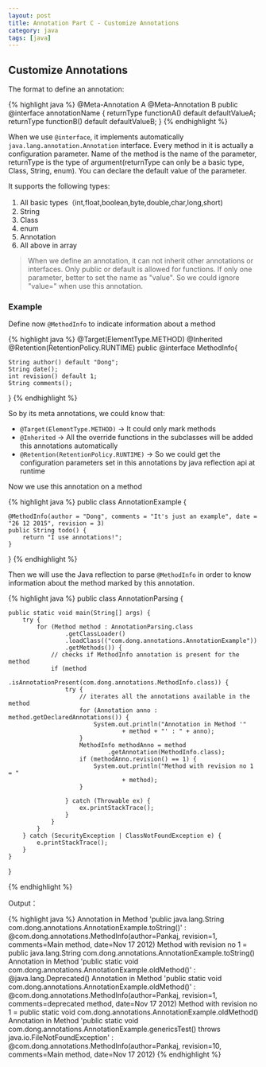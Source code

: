 ```yaml
---
layout: post
title: Annotation Part C - Customize Annotations
category: java
tags: [java]
---
```


## Customize Annotations

The format to define an annotation:

{% highlight java %}
@Meta-Annotation A
@Meta-Annotation B
public @interface annotationName {
    returnType functionA() default defaultValueA;
    returnType functionB() default defaultValueB;
}
{% endhighlight %}

When we use `@interface`, it implements automatically `java.lang.annotation.Annotation` interface. Every method in it is actually a configuration parameter. Name of the method is the name of the parameter, returnType is the type of argument(returnType can only be a basic type, Class, String, enum). You can declare the default value of the parameter.

It supports the following types:

1. All basic types（int,float,boolean,byte,double,char,long,short)
2. String
3. Class
4. enum
5. Annotation
6. All above in array

>When we define an annotation, it can not inherit other annotations or interfaces.
>Only public or default is allowed for functions.
>If only one parameter, better to set the name as "value". So we could ignore "value=" when use this annotation.

### Example

Define now `@MethodInfo` to indicate information about a method

{% highlight java %}
@Target(ElementType.METHOD)
@Inherited
@Retention(RetentionPolicy.RUNTIME)
public @interface MethodInfo{

    String author() default "Dong";
    String date();
    int revision() default 1;
    String comments();
    
}
{% endhighlight %}

So by its meta annotations, we could know that:

* `@Target(ElementType.METHOD)` -> It could only mark methods
* `@Inherited` -> All the override functions in the subclasses will be added this annotations automatically
* `@Retention(RetentionPolicy.RUNTIME)` -> So we could get the configuration parameters set in this annotations by java reflection api at runtime

Now we use this annotation on a method

{% highlight java %} 
public class AnnotationExample {
 
    @MethodInfo(author = "Dong", comments = "It's just an example", date = "26 12 2015", revision = 3)
    public String todo() {
        return "I use annotations!";
    }
    
}
{% endhighlight %}

Then we will use the Java reflection to parse `@MethodInfo` in order to know information about the method marked by this annotation.

{% highlight java %} 
public class AnnotationParsing {
 
    public static void main(String[] args) {
        try {
            for (Method method : AnnotationParsing.class
                    .getClassLoader()
                    .loadClass(("com.dong.annotations.AnnotationExample"))
                    .getMethods()) {
                // checks if MethodInfo annotation is present for the method
                if (method
                        .isAnnotationPresent(com.dong.annotations.MethodInfo.class)) {
                    try {
                        // iterates all the annotations available in the method
                        for (Annotation anno : method.getDeclaredAnnotations()) {
                            System.out.println("Annotation in Method '"
                                    + method + "' : " + anno);
                        }
                        MethodInfo methodAnno = method
                                .getAnnotation(MethodInfo.class);
                        if (methodAnno.revision() == 1) {
                            System.out.println("Method with revision no 1 = "
                                    + method);
                        }
 
                    } catch (Throwable ex) {
                        ex.printStackTrace();
                    }
                }
            }
        } catch (SecurityException | ClassNotFoundException e) {
            e.printStackTrace();
        }
    }
 
}

{% endhighlight %}

Output：

{% highlight java %} 
Annotation in Method 'public java.lang.String com.dong.annotations.AnnotationExample.toString()' : @com.dong.annotations.MethodInfo(author=Pankaj, revision=1, comments=Main method, date=Nov 17 2012)
Method with revision no 1 = public java.lang.String com.dong.annotations.AnnotationExample.toString()
Annotation in Method 'public static void com.dong.annotations.AnnotationExample.oldMethod()' : @java.lang.Deprecated()
Annotation in Method 'public static void com.dong.annotations.AnnotationExample.oldMethod()' : @com.dong.annotations.MethodInfo(author=Pankaj, revision=1, comments=deprecated method, date=Nov 17 2012)
Method with revision no 1 = public static void com.dong.annotations.AnnotationExample.oldMethod()
Annotation in Method 'public static void com.dong.annotations.AnnotationExample.genericsTest() throws java.io.FileNotFoundException' : @com.dong.annotations.MethodInfo(author=Pankaj, revision=10, comments=Main method, date=Nov 17 2012)
{% endhighlight %}